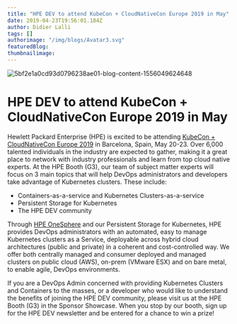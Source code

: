 ```yaml
---
title: "HPE DEV to attend KubeCon + CloudNativeCon Europe 2019 in May"
date: 2019-04-23T19:56:01.184Z
author: Didier Lalli 
tags: []
authorimage: "/img/blogs/Avatar3.svg"
featuredBlog:
thumbnailimage:
---
```

![5bf2e1a0cd93d0796238ae01-blog-content-1556049624648](https://hpe-developer-portal.s3.amazonaws.com/uploads/media/2019/4/picture1-1556049624644.png)

  

# HPE DEV to attend KubeCon + CloudNativeCon Europe 2019 in May


Hewlett Packard Enterprise (HPE) is excited to be attending [KubeCon + CloudNativeCon Europe 2019](http://https://events.linuxfoundation.org/events/kubecon-cloudnativecon-europe-2019/) in Barcelona, Spain, May 20-23. Over 6,000 talented individuals in the industry are expected to gather, making it a great place to network with industry professionals and learn from top cloud native experts. 
At the HPE Booth (G3), our team of subject matter experts will focus on 3 main topics that will help DevOps administrators and developers take advantage of Kubernetes clusters. These include:

* Containers-as-a-service and Kubernetes Clusters-as-a-service
* Persistent Storage for Kubernetes
* The HPE DEV community

Through [HPE OneSphere](http://https://www.hpe.com/us/en/solutions/cloud/onesphere.html) and our Persistent Storage for Kubernetes, HPE provides DevOps administrators with an automated, easy to manage Kubernetes clusters as a Service, deployable across hybrid cloud architectures (public and private) in a coherent and cost-controlled way. We offer both centrally managed and consumer deployed and managed clusters on public cloud (AWS), on-prem (VMware ESX) and on bare metal, to enable agile, DevOps environments.

If you are a DevOps Admin concerned with providing Kubernetes Clusters and Containers to the masses, or a developer who would like to understand the benefits of joining the HPE DEV community, please visit us at the HPE Booth (G3) in the Sponsor Showcase. When you stop by our booth, sign up for the HPE DEV newsletter and be entered for a chance to win a prize!
